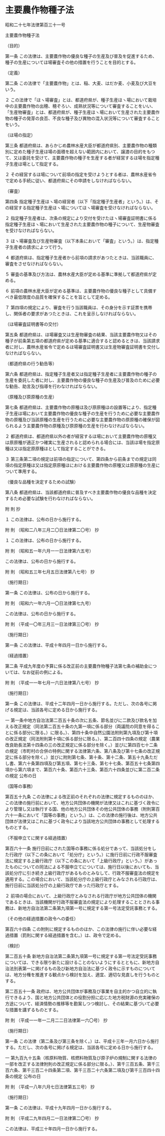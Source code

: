# 主要農作物種子法

昭和二十七年法律第百三十一号

主要農作物種子法

（目的）

第一条 この法律は、主要農作物の優良な種子の生産及び普及を促進するため、種子の生産についてほ場審査その他の措置を行うことを目的とする。

（定義）

第二条 この法律で「主要農作物」とは、稲、大麦、はだか麦、小麦及び大豆をいう。

２ この法律で「ほヽ場審査」とは、都道府県が、種子生産ほヽ場において栽培中の主要農作物の出穂、穂ぞろい、成熟状況等について審査することをいい、「生産物審査」とは、都道府県が、種子生産ほヽ場において生産された主要農作物の種子の発芽の良否、不良な種子及び異物の混入状況等について審査することをいう。

（ほ場の指定）

第三条 都道府県は、あらかじめ農林水産大臣が都道府県別、主要農作物の種類別に定めた種子生産ほ場の面積を超えない範囲内において、譲渡の目的をもつて、又は委託を受けて、主要農作物の種子を生産する者が経営するほ場を指定種子生産ほ場として指定する。

２ その経営するほ場について前項の指定を受けようとする者は、農林水産省令で定める手続に従い、都道府県にその申請をしなければならない。

（審査）

第四条 指定種子生産ほヽ場の経営者（以下「指定種子生産者」という。）は、その経営する指定種子生産ほヽ場についてほヽ場審査を受けなければならない。

２ 指定種子生産者は、次条の規定により交付を受けたほヽ場審査証明書に係る指定種子生産ほヽ場において生産された主要農作物の種子について、生産物審査を受けなければならない。

３ ほヽ場審査及び生産物審査（以下本条において「審査」という。）は、指定種子生産者の請求によつて行う。

４ 都道府県は、指定種子生産者から前項の請求があつたときは、当該職員に、審査をさせなければならない。

５ 審査の基準及び方法は、農林水産大臣が定める基準に準拠して都道府県が定める。

６ 前項の農林水産大臣が定める基準は、主要農作物の優良な種子として具備すべき最低限度の品質を確保することを旨として定める。

７ 第四項の規定により、審査を行う当該職員は、その身分を示す証票を携帯し、関係者の要求があつたときは、これを呈示しなければならない。

（ほ場審査証明書等の交付）

第五条 都道府県は、ほ場審査又は生産物審査の結果、当該主要農作物又はその種子が前条第五項の都道府県が定める基準に適合すると認めるときは、当該請求者に対し、農林水産省令で定めるほ場審査証明書又は生産物審査証明書を交付しなければならない。

（都道府県の行う勧告等）

第六条 都道府県は、指定種子生産者又は指定種子生産者に主要農作物の種子の生産を委託した者に対し、主要農作物の優良な種子の生産及び普及のために必要な勧告、助言及び指導を行わなければならない。

（原種及び原原種の生産）

第七条 都道府県は、主要農作物の原種ほ及び原原種ほの設置等により、指定種子生産ほ場において主要農作物の優良な種子の生産を行うために必要な主要農作物の原種及び当該原種の生産を行うために必要な主要農作物の原原種の確保が図られるよう主要農作物の原種及び原原種の生産を行わなければならない。

２ 都道府県は、都道府県以外の者が経営するほ場において主要農作物の原種又は原原種が適正かつ確実に生産されると認められる場合には、当該ほ場を指定原種ほ又は指定原原種ほとして指定することができる。

３ 第三条第二項の規定は前項の指定について、第四条から前条までの規定は同項の指定原種ほ又は指定原原種ほにおける主要農作物の原種又は原原種の生産について準用する。

（優良な品種を決定するための試験）

第八条 都道府県は、当該都道府県に普及すべき主要農作物の優良な品種を決定するため必要な試験を行わなければならない。

附 則 抄

１ この法律は、公布の日から施行する。

附 則 （昭和二八年三月二〇日法律第二〇号） 抄

１ この法律は、公布の日から施行する。

附 則 （昭和五一年六月一一日法律第六五号）

この法律は、公布の日から施行する。

附 則 （昭和五三年七月五日法律第八七号） 抄

（施行期日）

第一条 この法律は、公布の日から施行する。

附 則 （昭和六一年六月一〇日法律第七九号）

この法律は、公布の日から施行する。

附 則 （平成一〇年三月三一日法律第三〇号） 抄

（施行期日）

第一条 この法律は、平成十年四月一日から施行する。

（経過措置）

第二条 平成九年度の予算に係る改正前の主要農作物種子法第七条の補助金については、なお従前の例による。

附 則 （平成一一年七月一六日法律第八七号） 抄

（施行期日）

第一条 この法律は、平成十二年四月一日から施行する。ただし、次の各号に掲げる規定は、当該各号に定める日から施行する。

一 第一条中地方自治法第二百五十条の次に五条、節名並びに二款及び款名を加える改正規定（同法第二百五十条の九第一項に係る部分（両議院の同意を得ることに係る部分に限る。）に限る。）、第四十条中自然公園法附則第九項及び第十項の改正規定（同法附則第十項に係る部分に限る。）、第二百四十四条の規定（農業改良助長法第十四条の三の改正規定に係る部分を除く。）並びに第四百七十二条の規定（市町村の合併の特例に関する法律第六条、第八条及び第十七条の改正規定に係る部分を除く。）並びに附則第七条、第十条、第十二条、第五十九条ただし書、第六十条第四項及び第五項、第七十三条、第七十七条、第百五十七条第四項から第六項まで、第百六十条、第百六十三条、第百六十四条並びに第二百二条の規定 公布の日

（国等の事務）

第百五十九条 この法律による改正前のそれぞれの法律に規定するもののほか、この法律の施行前において、地方公共団体の機関が法律又はこれに基づく政令により管理し又は執行する国、他の地方公共団体その他公共団体の事務（附則第百六十一条において「国等の事務」という。）は、この法律の施行後は、地方公共団体が法律又はこれに基づく政令により当該地方公共団体の事務として処理するものとする。

（不服申立てに関する経過措置）

第百六十一条 施行日前にされた国等の事務に係る処分であって、当該処分をした行政庁（以下この条において「処分庁」という。）に施行日前に行政不服審査法に規定する上級行政庁（以下この条において「上級行政庁」という。）があったものについての同法による不服申立てについては、施行日以後においても、当該処分庁に引き続き上級行政庁があるものとみなして、行政不服審査法の規定を適用する。この場合において、当該処分庁の上級行政庁とみなされる行政庁は、施行日前に当該処分庁の上級行政庁であった行政庁とする。

２ 前項の場合において、上級行政庁とみなされる行政庁が地方公共団体の機関であるときは、当該機関が行政不服審査法の規定により処理することとされる事務は、新地方自治法第二条第九項第一号に規定する第一号法定受託事務とする。

（その他の経過措置の政令への委任）

第百六十四条 この附則に規定するもののほか、この法律の施行に伴い必要な経過措置（罰則に関する経過措置を含む。）は、政令で定める。

（検討）

第二百五十条 新地方自治法第二条第九項第一号に規定する第一号法定受託事務については、できる限り新たに設けることのないようにするとともに、新地方自治法別表第一に掲げるもの及び新地方自治法に基づく政令に示すものについては、地方分権を推進する観点から検討を加え、適宜、適切な見直しを行うものとする。

第二百五十一条 政府は、地方公共団体が事務及び事業を自主的かつ自立的に執行できるよう、国と地方公共団体との役割分担に応じた地方税財源の充実確保の方途について、経済情勢の推移等を勘案しつつ検討し、その結果に基づいて必要な措置を講ずるものとする。

附 則 （平成一一年一二月二二日法律第一六〇号） 抄

（施行期日）

第一条 この法律（第二条及び第三条を除く。）は、平成十三年一月六日から施行する。ただし、次の各号に掲げる規定は、当該各号に定める日から施行する。

一 第九百九十五条（核原料物質、核燃料物質及び原子炉の規制に関する法律の一部を改正する法律附則の改正規定に係る部分に限る。）、第千三百五条、第千三百六条、第千三百二十四条第二項、第千三百二十六条第二項及び第千三百四十四条の規定 公布の日

附 則 （平成一八年六月七日法律第五三号） 抄

（施行期日）

第一条 この法律は、平成十九年四月一日から施行する。

附 則 （平成二九年四月二一日法律第二〇号） 抄

この法律は、平成三十年四月一日から施行する。
